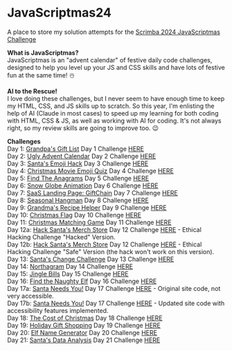 # JavaScriptmas24
A place to store my solution attempts for the [Scrimba 2024 JavaScriptmas Challenge](https://scrimba.com/javascriptmas)

**What is JavaScriptmas?**   
JavaScriptmas is an "advent calendar" of festive daily code challenges, designed to help you level up your JS and CSS skills and have lots of festive fun at the same time! ☃️

**AI to the Rescue!**  
I love doing these challenges, but I never seem to have enough time to keep my HTML, CSS, and JS skills up to scratch. So this year, I'm enlisting the help of AI (Claude in most cases) to speed up my learning for both coding with HTML, CSS & JS, as well as working with AI for coding. It's not always right, so my review skills are going to improve too. 😉 

**Challenges**   
Day 1: [Grandpa's Gift List](https://thebimsider.github.io/JavaScriptmas24/Day1) Day 1 Challenge [HERE](https://scrimba.com/javascriptmas-c0javascriptmas/~07tn)  
Day 2: [Ugly Advent Calendar](https://thebimsider.github.io/JavaScriptmas24/Day2) Day 2 Challenge [HERE](https://scrimba.com/javascriptmas-c0javascriptmas/~02cq)  
Day 3: [Santa's Emoji Hack](https://thebimsider.github.io/JavaScriptmas24/Day3) Day 3 Challenge [HERE](https://scrimba.com/javascriptmas-c0javascriptmas/~02zu)  
Day 4: [Christmas Movie Emoji Quiz](https://thebimsider.github.io/JavaScriptmas24/Day4) Day 4 Challenge [HERE](https://scrimba.com/javascriptmas-c0javascriptmas/~06em)  
Day 5: [Find The Anagrams](https://thebimsider.github.io/JavaScriptmas24/Day5) Day 5 Challenge [HERE](https://scrimba.com/javascriptmas-c0javascriptmas/~05yl)   
Day 6: [Snow Globe Animation](https://thebimsider.github.io/JavaScriptmas24/Day6) Day 6 Challenge [HERE](https://scrimba.com/javascriptmas-c0javascriptmas/~0zwt)   
Day 7: [SaaS Landing Page: GiftChain](https://thebimsider.github.io/JavaScriptmas24/Day7) Day 7 Challenge [HERE](https://scrimba.com/javascriptmas-c0javascriptmas/~0xro)   
Day 8: [Seasonal Hangman](https://thebimsider.github.io/JavaScriptmas24/Day8) Day 8 Challenge [HERE](https://scrimba.com/javascriptmas-c0javascriptmas/~03eh)   
Day 9: [Grandma's Recipe Helper](https://thebimsider.github.io/JavaScriptmas24/Day9) Day 9 Challenge [HERE](https://scrimba.com/javascriptmas-c0javascriptmas/~07pj)   
Day 10: [Christmas Flag](https://thebimsider.github.io/JavaScriptmas24/Day10) Day 10 Challenge [HERE](https://scrimba.com/javascriptmas-c0javascriptmas/~0654)   
Day 11: [Christmas Matching Game](https://thebimsider.github.io/JavaScriptmas24/Day11) Day 11 Challenge [HERE](https://scrimba.com/javascriptmas-c0javascriptmas/~0yod)   
Day 12a: [Hack Santa's Merch Store](https://thebimsider.github.io/JavaScriptmas24/Day12hack) Day 12 Challenge [HERE](https://scrimba.com/javascriptmas-c0javascriptmas/~06y) - Ethical Hacking Challenge "Hacked" Version.   
Day 12b: [Hack Santa's Merch Store](https://thebimsider.github.io/JavaScriptmas24/Day12safe) Day 12 Challenge [HERE](https://scrimba.com/javascriptmas-c0javascriptmas/~06y) - Ethical Hacking Challenge "Safe" Version (the hack won't work on this version).     
Day 13: [Santa's Change Challenge](https://thebimsider.github.io/JavaScriptmas24/Day13) Day 13 Challenge [HERE](https://scrimba.com/javascriptmas-c0javascriptmas/~06mj)   
Day 14: [Northagram](https://thebimsider.github.io/JavaScriptmas24/Day14) Day 14 Challenge [HERE](https://scrimba.com/javascriptmas-c0javascriptmas/~04dt)   
Day 15: [Jingle Bills](https://thebimsider.github.io/JavaScriptmas24/Day15) Day 15 Challenge [HERE](https://scrimba.com/javascriptmas-c0javascriptmas/~0yl5)   
Day 16: [Find the Naughty Elf](https://thebimsider.github.io/JavaScriptmas24/Day16) Day 16 Challenge [HERE](https://scrimba.com/javascriptmas-c0javascriptmas/~02eo)   
Day 17a: [Santa Needs You!](https://thebimsider.github.io/JavaScriptmas24/Day17before) Day 17 Challenge [HERE](https://scrimba.com/javascriptmas-c0javascriptmas/~0zlm) - Original site code, not very accessible.   
Day 17b: [Santa Needs You!](https://thebimsider.github.io/JavaScriptmas24/Day17after) Day 17 Challenge [HERE](https://scrimba.com/javascriptmas-c0javascriptmas/~0zlm) - Updated site code with accessibility features implemented.  
Day 18: [The Cost of Christmas](https://thebimsider.github.io/JavaScriptmas24/Day18) Day 18 Challenge [HERE](https://scrimba.com/javascriptmas-c0javascriptmas/~02he?)   
Day 19: [Holiday Gift Shopping](https://thebimsider.github.io/JavaScriptmas24/Day19) Day 19 Challenge [HERE](https://scrimba.com/javascriptmas-c0javascriptmas/~04fs)   
Day 20: [Elf Name Generator](https://thebimsider.github.io/JavaScriptmas24/Day20) Day 20 Challenge [HERE](https://scrimba.com/javascriptmas-c0javascriptmas/~07tg)   
Day 21: [Santa's Data Analysis](https://thebimsider.github.io/JavaScriptmas24/Day21) Day 21 Challenge [HERE](https://scrimba.com/javascriptmas-c0javascriptmas/~03rh)   

